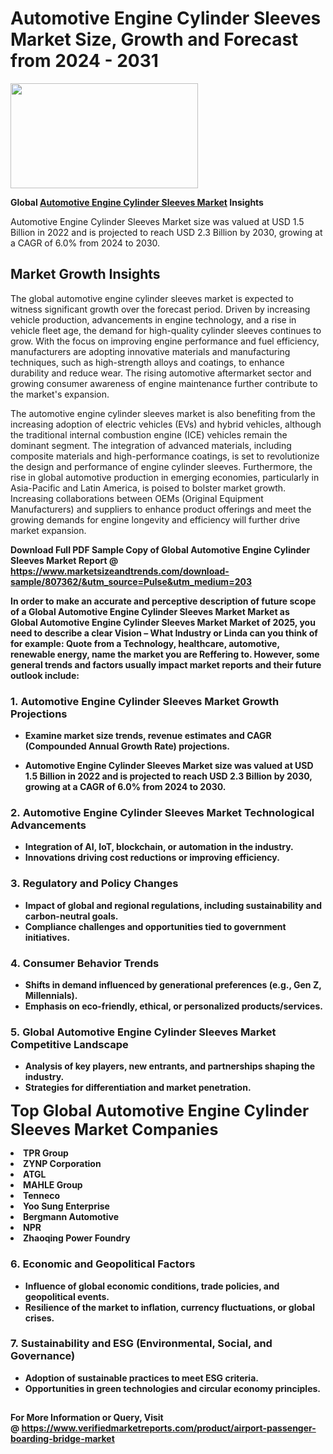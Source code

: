 <H1>Automotive Engine Cylinder Sleeves Market Size, Growth and Forecast from 2024 - 2031</H1><img class="aligncenter size-medium wp-image-584254" src="https://thirdeyenews.in/wp-content/uploads/2024/09/Global-Market-Research-300x168.jpeg" alt="" width="300" height="168" /><p><strong>Global&nbsp;<a href="https://www.marketsizeandtrends.com/download-sample/807362/&amp;utm_source=Pulse&amp;utm_medium=203">Automotive Engine Cylinder Sleeves Market</a> Insights</strong></p><p>Automotive Engine Cylinder Sleeves Market size was valued at USD 1.5 Billion in 2022 and is projected to reach USD 2.3 Billion by 2030, growing at a CAGR of 6.0% from 2024 to 2030.</p><p><h2>Market Growth Insights</h2> <p>The global automotive engine cylinder sleeves market is expected to witness significant growth over the forecast period. Driven by increasing vehicle production, advancements in engine technology, and a rise in vehicle fleet age, the demand for high-quality cylinder sleeves continues to grow. With the focus on improving engine performance and fuel efficiency, manufacturers are adopting innovative materials and manufacturing techniques, such as high-strength alloys and coatings, to enhance durability and reduce wear. The rising automotive aftermarket sector and growing consumer awareness of engine maintenance further contribute to the market's expansion.</p> <p><strong></strong></p> <p>The automotive engine cylinder sleeves market is also benefiting from the increasing adoption of electric vehicles (EVs) and hybrid vehicles, although the traditional internal combustion engine (ICE) vehicles remain the dominant segment. The integration of advanced materials, including composite materials and high-performance coatings, is set to revolutionize the design and performance of engine cylinder sleeves. Furthermore, the rise in global automotive production in emerging economies, particularly in Asia-Pacific and Latin America, is poised to bolster market growth. Increasing collaborations between OEMs (Original Equipment Manufacturers) and suppliers to enhance product offerings and meet the growing demands for engine longevity and efficiency will further drive market expansion.</p> <p><strong></p><p><span class=""><strong>Download Full PDF Sample Copy of Global Automotive Engine Cylinder Sleeves Market Report</strong> @ <a href="https://www.marketsizeandtrends.com/download-sample/807362/&amp;utm_source=Pulse&amp;utm_medium=203" target="_blank">https://www.marketsizeandtrends.com/download-sample/807362/&amp;utm_source=Pulse&amp;utm_medium=203</a></span></p><p>In order to make an accurate and perceptive description of future scope of a Global&nbsp;Automotive Engine Cylinder Sleeves Market Market as Global&nbsp;Automotive Engine Cylinder Sleeves Market Market of 2025, you need to describe a clear Vision &ndash; What Industry or Linda can you think of for example: Quote from a Technology, healthcare, automotive, renewable energy, name the market you are Reffering to. However, some general trends and factors usually impact market reports and their future outlook include:</p><h3>1.&nbsp;<strong>Automotive Engine Cylinder Sleeves Market Growth Projections</strong></h3><ul><li>Examine market size trends, revenue estimates and CAGR (Compounded Annual Growth Rate) projections.</li><li><p>Automotive Engine Cylinder Sleeves Market size was valued at USD 1.5 Billion in 2022 and is projected to reach USD 2.3 Billion by 2030, growing at a CAGR of 6.0% from 2024 to 2030.</p></li></ul><h3>2.&nbsp;<strong>Automotive Engine Cylinder Sleeves Market Technological Advancements</strong></h3><ul><li>Integration of AI, IoT, blockchain, or automation in the industry.</li><li>Innovations driving cost reductions or improving efficiency.</li></ul><h3>3.&nbsp;<strong>Regulatory and Policy Changes</strong></h3><ul><li>Impact of global and regional regulations, including sustainability and carbon-neutral goals.</li><li>Compliance challenges and opportunities tied to government initiatives.</li></ul><h3>4.&nbsp;<strong>Consumer Behavior Trends</strong></h3><ul><li>Shifts in demand influenced by generational preferences (e.g., Gen Z, Millennials).</li><li>Emphasis on eco-friendly, ethical, or personalized products/services.</li></ul><h3>5.&nbsp;<strong>Global Automotive Engine Cylinder Sleeves Market Competitive Landscape</strong></h3><ul><li>Analysis of key players, new entrants, and partnerships shaping the industry.</li><li>Strategies for differentiation and market penetration.</li></ul><p data-pm-slice="1 1 []"><span style="color: inherit; font-family: inherit; font-size: 25px;">Top Global Automotive Engine Cylinder Sleeves Market Companies</span></p><div class="" data-test-id=""><p><li>TPR Group</li><li> ZYNP Corporation</li><li> ATGL</li><li> MAHLE Group</li><li> Tenneco</li><li> Yoo Sung Enterprise</li><li> Bergmann Automotive</li><li> NPR</li><li> Zhaoqing Power Foundry</li></p></div><h3>6.&nbsp;<strong>Economic and Geopolitical Factors</strong></h3><ul><li>Influence of global economic conditions, trade policies, and geopolitical events.</li><li>Resilience of the market to inflation, currency fluctuations, or global crises.</li></ul><h3>7.&nbsp;<strong>Sustainability and ESG (Environmental, Social, and Governance)</strong></h3><ul><li>Adoption of sustainable practices to meet ESG criteria.</li><li>Opportunities in green technologies and circular economy principles.</li></ul><h2><strong style="font-size: 14px;">For More Information or Query, Visit @&nbsp;</strong><a style="background-color: #ffffff; font-size: 14px;" href="https://www.marketsizeandtrends.com/report/automotive-engine-cylinder-sleeves-market/" target="_blank">https://www.verifiedmarketreports.com/product/airport-passenger-boarding-bridge-market</a></h2>
